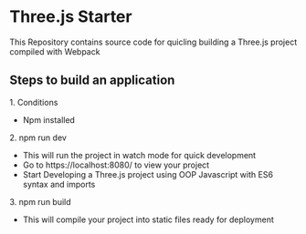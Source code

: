 # Three.js Starter

This Repository contains source code for quicling building a Three.js project compiled with Webpack <br>

<h2>Steps to build an application</h2>
<p>1. Conditions </p>
<ul>
  <li>Npm installed</li>
</ul>
<p>2. npm run dev</p>
<ul>
  <li>This will run the project in watch mode for quick development</li>
  <li>Go to https://localhost:8080/ to view your project</li>
  <li>Start Developing a Three.js project using OOP Javascript with ES6 syntax and imports</li>
</ul>
<p>3. npm run build</p>
<ul>
  <li>This will compile your project into static files ready for deployment</li>
</ul>
<br>

